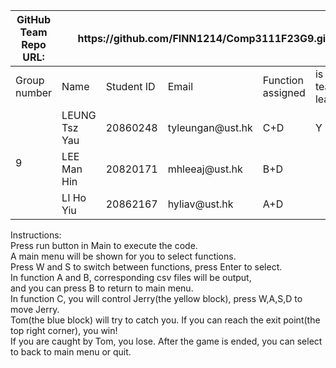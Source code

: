<table>
<thead>
  <tr>
    <th>GitHub Team Repo URL:</th>
    <th colspan="5">https://github.com/FINN1214/Comp3111F23G9.git</th>
  </tr>
</thead>
<tbody>
  <tr>
    <td>Group<br>number</td>
    <td>Name</td>
    <td>Student ID</td>
    <td>Email</td>
    <td>Function assigned</td>
    <td>is team leader</td>
  </tr>
  <tr>
    <td rowspan="3">9</td>
    <td>LEUNG Tsz Yau</td>
    <td>20860248</td>
    <td>tyleungan@ust.hk</td>
    <td>C+D</td>
    <td>Y</td>
  </tr>
  <tr>
    <td>LEE Man Hin</td>
    <td>20820171</td>
    <td>mhleeaj@ust.hk</td>
    <td>B+D</td>
    <td></td>
  </tr>
  <tr>
    <td>LI Ho Yiu</td>
    <td>20862167</td>
    <td>hyliav@ust.hk</td>
    <td>A+D</td>
    <td></td>
  </tr>
</tbody>
</table>

Instructions:<br>
Press run button in Main to execute the code.<br>
A main menu will be shown for you to select functions.<br>
Press W and S to switch between functions, press Enter to select.<br>
In function A and B, corresponding csv files will be output,<br>and you can press B to return to main menu.<br>
In function C, you will control Jerry(the yellow block), press W,A,S,D to move Jerry.<br>
Tom(the blue block) will try to catch you. If you can reach the exit point(the top right corner), you win!<br>
If you are caught by Tom, you lose. After the game is ended, you can select to back to main menu or quit.
